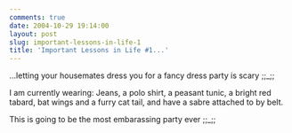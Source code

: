 ```yaml
---
comments: true
date: 2004-10-29 19:14:00
layout: post
slug: important-lessons-in-life-1
title: 'Important Lessons in Life #1...'
---
```


...letting your housemates dress you for a fancy dress party is scary ;;_;;  

I am currently wearing: Jeans, a polo shirt, a peasant tunic, a bright red tabard, bat wings and a furry cat tail, and have a sabre attached to by belt.  

This is going to be the most embarassing party ever ;;_;;
